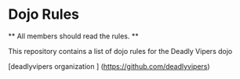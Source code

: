 Dojo Rules
==========
** All members should read the rules. **

This repository contains a list of dojo rules for the Deadly Vipers dojo

[deadlyvipers organization ] (https://github.com/deadlyvipers)